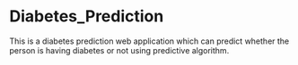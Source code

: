 # Diabetes_Prediction
This is a diabetes prediction web application which can predict whether the person is having diabetes or not using predictive algorithm.
